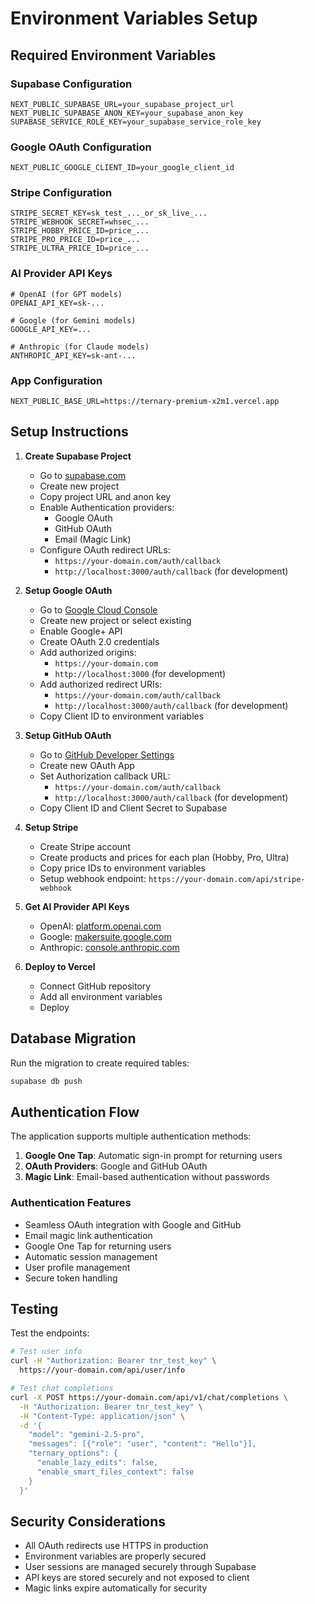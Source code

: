 # Environment Variables Setup

## Required Environment Variables

### Supabase Configuration

```env
NEXT_PUBLIC_SUPABASE_URL=your_supabase_project_url
NEXT_PUBLIC_SUPABASE_ANON_KEY=your_supabase_anon_key
SUPABASE_SERVICE_ROLE_KEY=your_supabase_service_role_key
```

### Google OAuth Configuration

```env
NEXT_PUBLIC_GOOGLE_CLIENT_ID=your_google_client_id
```

### Stripe Configuration

```env
STRIPE_SECRET_KEY=sk_test_..._or_sk_live_...
STRIPE_WEBHOOK_SECRET=whsec_...
STRIPE_HOBBY_PRICE_ID=price_...
STRIPE_PRO_PRICE_ID=price_...
STRIPE_ULTRA_PRICE_ID=price_...
```

### AI Provider API Keys

```env
# OpenAI (for GPT models)
OPENAI_API_KEY=sk-...

# Google (for Gemini models)
GOOGLE_API_KEY=...

# Anthropic (for Claude models)
ANTHROPIC_API_KEY=sk-ant-...
```

### App Configuration

```env
NEXT_PUBLIC_BASE_URL=https://ternary-premium-x2m1.vercel.app
```

## Setup Instructions

1. **Create Supabase Project**

   - Go to [supabase.com](https://supabase.com)
   - Create new project
   - Copy project URL and anon key
   - Enable Authentication providers:
     - Google OAuth
     - GitHub OAuth
     - Email (Magic Link)
   - Configure OAuth redirect URLs:
     - `https://your-domain.com/auth/callback`
     - `http://localhost:3000/auth/callback` (for development)

2. **Setup Google OAuth**

   - Go to [Google Cloud Console](https://console.cloud.google.com)
   - Create new project or select existing
   - Enable Google+ API
   - Create OAuth 2.0 credentials
   - Add authorized origins:
     - `https://your-domain.com`
     - `http://localhost:3000` (for development)
   - Add authorized redirect URIs:
     - `https://your-domain.com/auth/callback`
     - `http://localhost:3000/auth/callback` (for development)
   - Copy Client ID to environment variables

3. **Setup GitHub OAuth**

   - Go to [GitHub Developer Settings](https://github.com/settings/developers)
   - Create new OAuth App
   - Set Authorization callback URL:
     - `https://your-domain.com/auth/callback`
     - `http://localhost:3000/auth/callback` (for development)
   - Copy Client ID and Client Secret to Supabase

4. **Setup Stripe**

   - Create Stripe account
   - Create products and prices for each plan (Hobby, Pro, Ultra)
   - Copy price IDs to environment variables
   - Setup webhook endpoint: `https://your-domain.com/api/stripe-webhook`

5. **Get AI Provider API Keys**

   - OpenAI: [platform.openai.com](https://platform.openai.com)
   - Google: [makersuite.google.com](https://makersuite.google.com)
   - Anthropic: [console.anthropic.com](https://console.anthropic.com)

6. **Deploy to Vercel**
   - Connect GitHub repository
   - Add all environment variables
   - Deploy

## Database Migration

Run the migration to create required tables:

```bash
supabase db push
```

## Authentication Flow

The application supports multiple authentication methods:

1. **Google One Tap**: Automatic sign-in prompt for returning users
2. **OAuth Providers**: Google and GitHub OAuth
3. **Magic Link**: Email-based authentication without passwords

### Authentication Features

- Seamless OAuth integration with Google and GitHub
- Email magic link authentication
- Google One Tap for returning users
- Automatic session management
- User profile management
- Secure token handling

## Testing

Test the endpoints:

```bash
# Test user info
curl -H "Authorization: Bearer tnr_test_key" \
  https://your-domain.com/api/user/info

# Test chat completions
curl -X POST https://your-domain.com/api/v1/chat/completions \
  -H "Authorization: Bearer tnr_test_key" \
  -H "Content-Type: application/json" \
  -d '{
    "model": "gemini-2.5-pro",
    "messages": [{"role": "user", "content": "Hello"}],
    "ternary_options": {
      "enable_lazy_edits": false,
      "enable_smart_files_context": false
    }
  }'
```

## Security Considerations

- All OAuth redirects use HTTPS in production
- Environment variables are properly secured
- User sessions are managed securely through Supabase
- API keys are stored securely and not exposed to client
- Magic links expire automatically for security
